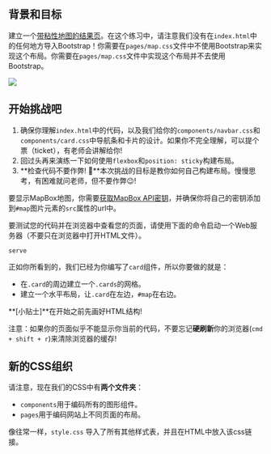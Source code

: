 ## 背景和目标

建立一个[带粘性地图的结果页](https://lewagon.github.io/layouts-demo/flexbox-grid-layout.html)。在这个练习中，请注意我们没有在`index.html`中的任何地方导入Bootstrap！你需要在`pages/map.css`文件中不使用Bootstrap来实现这个布局。你需要在`pages/map.css`文件中实现这个布局并不去使用Bootstrap。

![](https://raw.githubusercontent.com/lewagon/fullstack-images/master/frontend/map-example.png)

## 开始挑战吧

1. 确保你理解`index.html`中的代码，以及我们给你的`components/navbar.css`和`components/card.css`中导航条和卡片的设计。如果你不完全理解，可以提个票（ticket），有老师会讲解给你!
2. 回过头再来演练一下如何使用`flexbox`和`position: sticky`构建布局。
3. **检查代码不要作弊! 🔎**本次挑战的目标是教你如何自己构建布局。慢慢思考，有困难就问老师，但不要作弊😉!

要显示MapBox地图，你需要[获取MapBox API密钥](https://www.mapbox.com/account/access-tokens/)，并确保你将自己的密钥添加到`#map`图片元素的`src`属性的url中。

要测试您的代码并在浏览器中查看您的页面，请使用下面的命令启动一个Web服务器（不要只在浏览器中打开HTML文件）。

```
serve
```

正如你所看到的，我们已经为你编写了`card`组件，所以你要做的就是：

- 在`.card`的周边建立一个`.cards`的网格。
- 建立一个水平布局，让`.card`在左边，`#map`在右边。

**[小贴士]**在开始之前先画好HTML结构!

注意：如果你的页面似乎不能显示你当前的代码，不要忘记**硬刷新**你的浏览器(`cmd + shift + r`)来清除浏览器的缓存!

## 新的CSS组织

请注意，现在我们的CSS中有**两个文件夹**：

- `components`用于编码所有的图形组件。
- `pages`用于编码网站上不同页面的布局。

像往常一样，`style.css` 导入了所有其他样式表，并且在HTML中放入该css链接。
